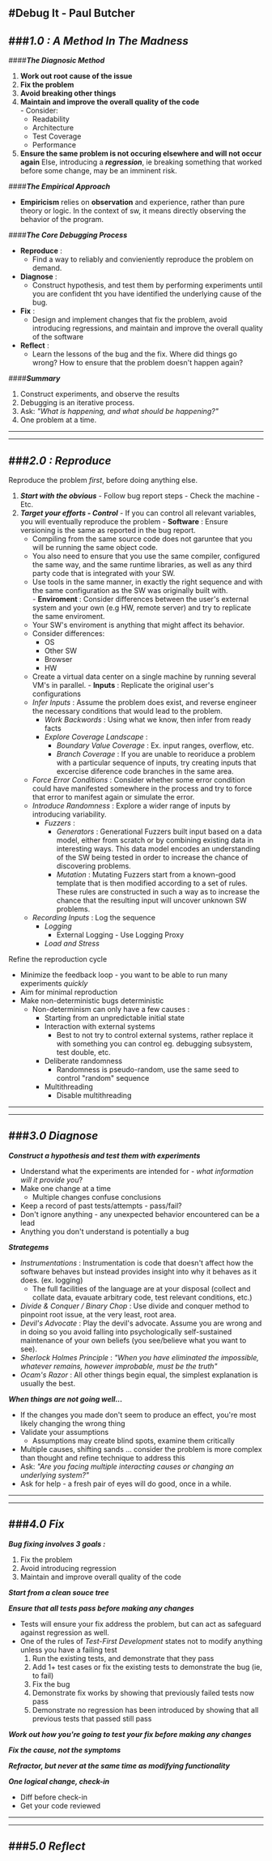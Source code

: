 #Debug It - Paul Butcher
---

###***1.0 : A Method In The Madness***
---
####***The Diagnosic Method***
  1. **Work out root cause of the issue**  
  2. **Fix the problem**  
  3. **Avoid breaking other things**  
  4. **Maintain and improve the overall quality of the code**  
    - Consider:    
      + Readability    
      + Architecture    
      + Test Coverage    
      + Performance      
  5. **Ensure the same problem is not occuring elsewhere and will not occur again** 
Else, introducing a ***regression***, ie breaking something that worked before some change, may be an imminent risk.

####***The Empirical Approach*** 
  - **Empiricism** relies on **observation** and experience, rather than pure theory or logic. In the context of sw, it means directly observing the behavior of the program.  

####***The Core Debugging Process***
  - **Reproduce** : 
    + Find a way to reliably and convieniently reproduce the problem on demand.  
  - **Diagnose** : 
    + Construct hypothesis, and test them by performing experiments until you are confident tht you have identified the underlying cause of the bug.  
  - **Fix** : 
    + Design and implement changes that fix the problem, avoid introducing regressions, and maintain and improve the overall quality of the software
  - **Reflect** : 
    + Learn the lessons of the bug and the fix. Where did things go wrong? How to ensure that the problem doesn't happen again?

####***Summary***
1. Construct experiments, and observe the results  
2. Debugging is an iterative process.
3. Ask: *"What is happening, and what should be happening?"*
4. One problem at a time.

---
---

###***2.0 : Reproduce***
---
Reproduce the problem *first*, before doing anything else. 
  1. ***Start with the obvious***
    - Follow bug report steps
    - Check the machine
    - Etc.
  2. ***Target your efforts - *Control****
    - If you can control all relevant variables, you will eventually reproduce the problem
    - **Software** : Ensure versioning is the same as reported in the bug report.
      - Compiling from the same source code does not garuntee that you will be running the same object code. 
      - You also need to ensure that you use the same compiler, configured the same way, and the same runtime libraries, as well as any third party code that is integrated with your SW. 
      - Use tools in the same manner, in exactly the right sequence and with the same configuration as the SW was originally built with.  
    - **Enviroment** : Consider differences between the user's external system and your own (e.g HW, remote server) and try to replicate the same enviroment.  
      - Your SW's enviroment is anything that might affect its behavior.
      - Consider differences:
        + OS
        + Other SW
        + Browser
        + HW
      - Create a virtual data center on a single machine by running several VM's in parallel.
    - **Inputs** : Replicate the original user's configurations
      - *Infer Inputs* : Assume the problem does exist, and reverse engineer the necessary conditions that would lead to the problem.
        - *Work Backwords* : Using what we know, then infer from ready facts
        - *Explore Coverage Landscape* :  
          - *Boundary Value Coverage* : Ex. input ranges, overflow, etc.
          - *Branch Coverage* : If you are unable to reoriduce a problem with a particular sequence of inputs, try creating inputs that excercise diference code branches in the same area. 
      - *Force Error Conditions* : Consider whether some error condition could have manifested somewhere in the process and try to force that error to manifest again or simulate the error.
      - *Introduce Randomness* : Explore a wider range of inputs by introducing variability. 
        - *Fuzzers* :
          - *Generators* : Generational Fuzzers built input based on a data model, either from scratch or by combining existing data in interesting ways. This data model encodes an understanding of the SW being tested in order to increase the chance of discovering problems.
          - *Mutation* : Mutating Fuzzers start from a known-good template that is then modified according to a set of rules. These rules are constructed in such a way as to increase the chance that the resulting input will uncover unknown SW problems.
     - *Recording Inputs* : Log the sequence
       - *Logging*
         - External Logging - Use Logging Proxy
       - *Load and Stress*
  
Refine the reproduction cycle
  - Minimize the feedback loop - you want to be able to run many experiments *quickly*
  - Aim for minimal reproduction
  - Make non-deterministic bugs deterministic
    - Non-determinism can only have a few causes :
        - Starting from an unpredictable initial state
      - Interaction with external systems
        - Best to not try to control external systems, rather replace it with something you can control eg. debugging subsystem, test double, etc.
      - Deliberate randomness
        - Randomness is pseudo-random, use the same seed to control "random" sequence
      - Multithreading
        - Disable multithreading

---
---

###***3.0 Diagnose***
---

***Construct a hypothesis and test them with experiments***  
  - Understand what the experiments are intended for - *what information will it provide you*?
  - Make one change at a time
    - Multiple changes confuse conclusions
  - Keep a record of past tests/attempts - pass/fail?
  - Don't ignore anything - any unexpected behavior encountered can be a lead
  - Anything you don't understand is potentially a bug

***Strategems***  
  - *Instrumentations* : Instrumentation is code that doesn't affect how the software behaves but instead provides insight into why it behaves as it does. (ex. logging)
    - The full facilities of the language are at your disposal (collect and collate data, evauate arbitrary code, test relevant conditions, etc.)
  - *Divide & Conquer / Binary Chop* : Use divide and conquer method to pinpoint root issue, at the very least, root area.
  - *Devil's Advocate* : Play the devil's advocate. Assume you are wrong and in doing so you avoid falling into psychologically self-sustained maintenance of your own beliefs (you see/believe what you want to see).
  - *Sherlock Holmes Principle* : *"When you have eliminated the impossible, whatever remains, however improbable, must be the truth"*
  - *Ocam's Razor* : All other things begin equal, the simplest explanation is usually the best.

***When things are not going well...***  
  - If the changes you made don't seem to produce an effect, you're most likely changing the wrong thing
  - Validate your assumptions
    - Assumptions may create blind spots, examine them critically
  - Multiple causes, shifting sands ... consider the problem is more complex than thought and refine technique to address this
  - Ask: *"Are you facing multiple interacting causes or changing an underlying system?"*
  - Ask for help - a fresh pair of eyes will do good, once in a while.
  
---
---

###***4.0 Fix***
---

***Bug fixing involves 3 goals :***
  1. Fix the problem
  2. Avoid introducing regression
  3. Maintain and improve overall quality of the code

***Start from a clean souce tree***  

***Ensure that all tests pass before making any changes***  
  - Tests will ensure your fix address the problem, but can act as safeguard against regression as well.
  - One of the rules of *Test-First Development* states not to modify anything unless you have a failing test
    1. Run the existing tests, and demonstrate that they pass
    2. Add 1+ test cases or fix the existing tests to demonstrate the bug (ie, to fail)
    3. Fix the bug
    4. Demonstrate fix works by showing that previously failed tests now pass
    5. Demonstrate no regression has been introduced by showing that all previous tests that passed still pass
  
***Work out how you're going to test your fix before making any changes***  

***Fix the cause, not the symptoms***  

***Refractor, but never at the same time as modifying functionality***  

***One logical change, check-in***  
  - Diff before check-in
  - Get your code reviewed  

---
---

###***5.0 Reflect***
---
